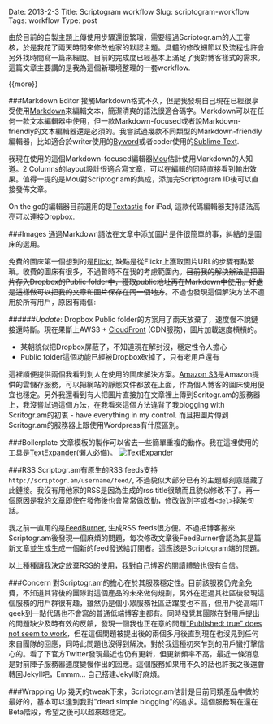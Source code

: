 Date: 2013-2-3
Title: Scriptogram workflow
Slug: scriptogram-workflow
Tags: workflow
Type: post

由於目前的自製主題上傳使用步驟還很繁瑣，需要經過Scriptogr.am的人工審核，於是我花了兩天時間來修改他家的默認主題。具體的修改細節以及流程也許會另外找時間寫一篇來細說。目前的完成度已經基本上滿足了我對博客樣式的需求。這篇文章主要講的是我為這個新環境整理的一套workflow.

{{more}}

###Markdown Editor
接觸Markdown格式不久，但是我發現自己現在已經很享受使用[Markdown](http://daringfireball.net/projects/markdown/)來編輯文本，簡潔清爽的語法很適合碼字。Markdown可以在任何一款文本編輯器中使用，但一款Markdown-focused或者說Markdown-friendly的文本編輯器還是必須的。我嘗試過幾款不同類型的Markdown-friendly編輯器，比如適合於writer使用的[Byword](http://bywordapp.com/)或者coder使用的[Sublime Text](http://www.sublimetext.com/).

我現在使用的這個Markdown-focused編輯器[Mou](http://mouapp.com/)估計使用Markdown的人知道。2 Columns的layout設計很適合寫文章，可以在編輯的同時直接看到輸出效果。值得一提的是Mou對Scriptogr.am的集成，添加完Scriptogram ID後可以直接發佈文章。

On the go的編輯器目前選用的是[Textastic](http://www.textasticapp.com/) for iPad, 這款代碼編輯器支持語法高亮可以連接Dropbox.

###Images
通過Markdown語法在文章中添加圖片是件很簡單的事，糾結的是圖床的選用。

免費的圖床第一個想到的是[Flickr](http://www.flickr.com/), 缺點是從Flickr上獲取圖片URL的步驟有點繁瑣。收費的圖床有很多，不過暫時不在我的考慮範圍內。<del>目前我的解決辦法是把圖片存入Dropbox的Public folder中，獲取public地址再在Markdown中使用。好處是這樣做可以把我的文章和圖片保存在同一個地方</del>。不過也發現這個解決方法不適用於所有用戶，原因有兩個:

######*Update*: Dropbox Public folder的方案用了兩天放棄了，速度慢不說鏈接還時斷。現在果斷上AWS3 + [CloudFront](http://aws.amazon.com/cloudfront/) (CDN服務)，圖片加載速度槓槓的。

- 某朝貌似把Dropbox屏蔽了，不知道現在解封沒，穩定性令人擔心
- Public folder這個功能已經被Dropbox砍掉了，只有老用戶還有

這裡順便提供兩個我看到別人在使用的圖床解決方案。[Amazon S3](http://aws.amazon.com/s3/)是Amazon提供的雲儲存服務，可以把網站的靜態文件都放在上面，作為個人博客的圖床使用便宜也穩定。另外我還看到有人把圖片直接加在文章裡上傳到Scritogr.am的服務器上，我沒嘗試過這個方法，在我看來這個方法違背了我blogging with Scritogr.am的初衷 - have everything in my control. 而且把圖片傳到Scritogr.am的服務器上跟使用Wordpress有什麼區別。

###Boilerplate
文章模板的製作可以省去一些簡單重複的動作。我在這裡使用的工具是[TextExpander](http://smilesoftware.com/TextExpander/index.html)(懶人必備)。
![TextExpander](<http://cdn.mckaywei.com/post-img/textexpander.jpg>"TextExpander")


###RSS
Scriptogr.am有原生的RSS feeds支持`http://scriptogr.am/username/feed/`, 不過貌似大部分已有的主題都刻意隱藏了此鏈接。我沒有用他家的RSS是因為生成的rss title很醜而且貌似修改不了。再一個原因是我的文章即使在發佈後也會常常做改動，修改做別字或者`<del>`掉某句話。

我之前一直用的是[FeedBurner](http://feedburner.google.com/), 生成RSS feeds很方便。不過把博客搬來Scriptogr.am後發現一個麻煩的問題，每次修改文章後FeedBurner會認為其是篇新文章並生成生成一個新的feed發送給訂閱者。這應該是Scriptogram端的問題。

以上種種讓我決定放棄RSS的使用，我對自己博客的閱讀體驗也很有自信。

###Concern
對Scriptogr.am的擔心在於其服務穩定性。目前該服務仍完全免費，不知道其背後的團隊對這個產品的未來做何規劃，另外在逛過其社區後發現這個服務的用戶群很有趣，雖然仍是個小眾服務社區活躍度也不高，但用戶從高端IT geek到一點代碼也不會寫的普通低端博客主都有。同時發覺其團隊在對用戶提出的問題缺少及時有效的反饋，發現一個我也正在意的問題["Published: true" does not seem to work](http://support.scriptogr.am/discussions/problems/291-published-true-does-not-seem-to-work)，但在這個問題被提出後的兩個多月後直到現在也沒見到任何來自團隊的回應，同時此問題也沒得到解決。對於我這種初來乍到的用戶蠻打擊信心的。看了下官方Twitter發現最近也仍有更新，但更新頻率不高，最近一條消息是對前陣子服務器速度變慢作出的回應。這個服務如果用不久的話也許我之後還會轉回Jekyll吧，Emmm… 自己搭建Jekyll好麻煩。

###Wrapping Up
幾天的tweak下來，Scriptogr.am估計是目前同類產品中做的最好的，基本可以達到我對"dead simple blogging"的追求。這個服務現在還在Beta階段，希望之後可以越來越穩定。



